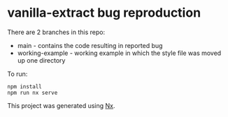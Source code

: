 # vanilla-extract bug reproduction

There are 2 branches in this repo:

- main - contains the code resulting in reported bug
- working-example - working example in which the style file was moved up one directory

To run:

```
npm install
npm run nx serve
```

This project was generated using [Nx](https://nx.dev).
